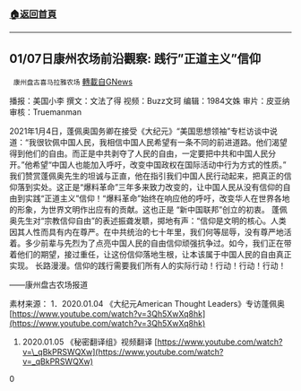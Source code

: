 ###  [:house:返回首頁](https://github.com/ourhimalayas/txt)
---

## 01/07日康州农场前沿觀察: 践行&#8221;正道主义&#8221;信仰
` 康州盘古喜马拉雅农场` [轉載自GNews](https://gnews.org/zh-hans/726262/)

播报：美国小李
撰文：文法了得
视频：Buzz文珂
编辑：1984文姝
审片：皮亚纳
审核：Truemanman



2021年1月4日，蓬佩奥国务卿在接受《大纪元》“美国思想领袖”专栏访谈中说道：“我很钦佩中国人民，我相信中国人民希望有一条不同的前进道路。他们渴望得到他们的自由。而正是中共剥夺了人民的自由，一定要把中共和中国人民分开。”他希望“中国人也能加入呼吁，改变中国政权在国际活动中行为方式的性质。” 我们赞赏蓬佩奥先生的坦诚与正直，他在指引我们中国人民行动起来，把真正的信仰落到实处。这正是“爆料革命”三年多来致力改变的，让中国人民从没有信仰的自由到实践“正道主义”信仰！“爆料革命”始终在响应他的呼吁，改变华人在世界各地的形象，为世界文明作出应有的贡献。这也正是 “新中国联邦”创立的初衷。
蓬佩奥先生对“宗教信仰自由”的表述振聋发聩，掷地有声：“信仰是文明的核心。人类因其人性而具有内在尊严。在中共统治的七十年里，我们何等屈辱，没有尊严地活着。多少前辈与先烈为了点亮中国人民的自由信仰顽强抗争过。如今，我们正在带着他们的期望，接过重任，让这份信仰落地生根，让本该属于中国人民的自由真正实现。
     长路漫漫。信仰的践行需要我们所有人的实际行动！行动！行动！行动！
 
 ——康州盘古农场报道
 
素材来源：
1．2020.01.04 《大纪元American Thought Leaders》专访蓬佩奥
[https://www.youtube.com/watch?v=3Qh5XwXq8hk](https://www.youtube.com/watch?v=3Qh5XwXq8hk)

1. 2020.01.05 《秘密翻译组》视频翻译
[https://www.youtube.com/watch?v=\_qBkPRSWQXw](https://www.youtube.com/watch?v=_qBkPRSWQXw)


0

